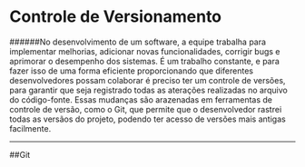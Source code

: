 # Controle de Versionamento 


######No desenvolvimento de um software, a equipe trabalha para implementar melhorias, adicionar novas funcionalidades, corrigir bugs e aprimorar o desempenho dos sistemas. É  um trabalho constante, e para fazer isso de uma forma eficiente proporcionando que diferentes desenvolvedores possam colaborar é preciso ter um controle de versões, para garantir que seja registrado todas as aterações realizadas no arquivo do código-fonte. Essas mudanças são arazenadas em ferramentas de controle de versão, como o Git, que permite que o desenvolvedor rastrei todas as versãos do projeto, podendo ter acesso de versões mais antigas facilmente.

___

##Git 
